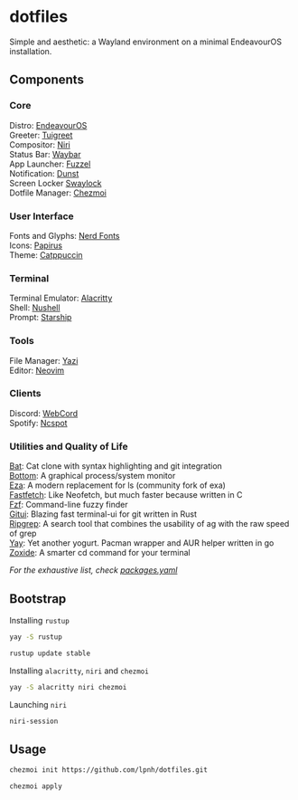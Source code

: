 # dotfiles

Simple and aesthetic: a Wayland environment on a minimal EndeavourOS
installation.

## Components

### Core

Distro: [EndeavourOS](https://github.com/endeavouros-team)  
Greeter: [Tuigreet](https://github.com/apognu/tuigreet)  
Compositor: [Niri](https://github.com/YaLTeR/niri)  
Status Bar: [Waybar](https://github.com/Alexays/Waybar)  
App Launcher: [Fuzzel](https://codeberg.org/dnkl/fuzzel)  
Notification: [Dunst](https://github.com/dunst-project/dunst)  
Screen Locker [Swaylock](https://github.com/swaywm/swaylock)  
Dotfile Manager: [Chezmoi](https://github.com/twpayne/chezmoi)

### User Interface

Fonts and Glyphs: [Nerd Fonts](https://github.com/ryanoasis/nerd-fonts)  
Icons: [Papirus](https://github.com/PapirusDevelopmentTeam/papirus-icon-theme)  
Theme: [Catppuccin](https://github.com/catppuccin/catppuccin)

### Terminal

Terminal Emulator: [Alacritty](https://github.com/alacritty/alacritty)  
Shell: [Nushell](https://github.com/nushell/nushell)  
Prompt: [Starship](https://github.com/starship/starship)

### Tools

File Manager: [Yazi](https://github.com/sxyazi/yazi)  
Editor: [Neovim](https://github.com/neovim/neovim)

### Clients

Discord: [WebCord](https://github.com/SpacingBat3/WebCord)  
Spotify: [Ncspot](https://github.com/hrkfdn/ncspot)

### Utilities and Quality of Life

[Bat](https://github.com/sharkdp/bat): Cat clone with syntax highlighting and
git integration  
[Bottom](https://github.com/ClementTsang/bottom): A graphical process/system
monitor  
[Eza](https://github.com/eza-community/eza): A modern replacement for ls
(community fork of exa)  
[Fastfetch](https://github.com/fastfetch-cli/fastfetch): Like Neofetch, but
much faster because written in C  
[Fzf](https://github.com/junegunn/fzf): Command-line fuzzy finder  
[Gitui](https://github.com/extrawurst/gitui): Blazing fast terminal-ui for git
written in Rust  
[Ripgrep](https://github.com/BurntSushi/ripgrep): A search tool that combines
the usability of ag with the raw speed of grep  
[Yay](https://github.com/Jguer/yay): Yet another yogurt. Pacman wrapper and AUR
helper written in go  
[Zoxide](https://github.com/ajeetdsouza/zoxide): A smarter cd command for your
terminal

*For the exhaustive list, check [packages.yaml](home/.chezmoidata/packages.yaml)*

## Bootstrap

Installing `rustup`

```sh
yay -S rustup
```

```sh
rustup update stable
```

Installing `alacritty`, `niri` and `chezmoi`

```sh
yay -S alacritty niri chezmoi
```

Launching `niri`

```sh
niri-session
```

## Usage

```sh
chezmoi init https://github.com/lpnh/dotfiles.git
```

```sh
chezmoi apply
```
